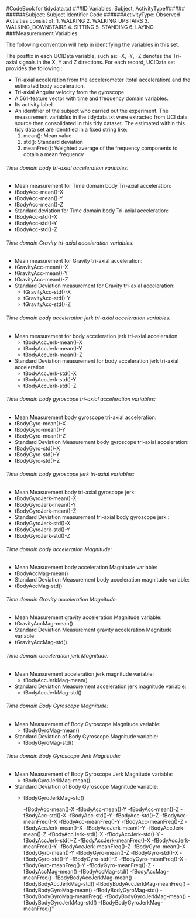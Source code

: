#CodeBook for tidydata.txt
###ID Variables: Subject, ActivityType######
######Subject:  Subject Identifier Code
######ActivityType: Observed Activities consist of:
      1. WALKING
      2. WALKING_UPSTAIRS
      3. WALKING_DOWNSTAIRS
      4. SITTING
      5. STANDING
      6. LAYING
###Measuremment Variables:

The following convention will help in identifying the variables in this set.  

The postfix in each UCIData variable, such as: -X, -Y, -Z denotes the Tri-axial signals in the X, Y and Z directions.  For each record, UCIData set provides the following : 
- Tri-axial acceleration from the accelerometer (total acceleration) and the estimated body acceleration.
- Tri-axial Angular velocity from the gyroscope. 
- A 561-feature vector with time and frequency domain variables. 
- Its activity label. 
- An identifier of the subject who carried out the experiment.
The measurement variables in the tidydata.txt were extracted from UCI data source then consolidated in this tidy dataset. The estimated within this tidy data set  are identified in a fixed string like: 
    1. mean(): Mean value
    2. std(): Standard deviation
    3. meanFreq(): Weighted average of the frequency components to obtain a mean frequency 
###### Time domain body tri-axial acceleration variables:
 - Mean measurement for Time domain body Tri-axial acceleration:
  -  tBodyAcc-mean()-X
  -  tBodyAcc-mean()-Y
  -  tBodyAcc-mean()-Z
 -  Standard deviation for Time domain body Tri-axial acceleration:
  -  tBodyAcc-std()-X
  -  tBodyAcc-std()-Y
  -  tBodyAcc-std()-Z
###### Time domain Gravity tri-axial acceleration variables:
 - Mean measurement for Gravity tri-axial acceleration:
  - tGravityAcc-mean()-X
  - tGravityAcc-mean()-Y
  - tGravityAcc-mean()-Z
- Standard Deviation measurement for Gravity tri-axial acceleration:
  - tGravityAcc-std()-X
  - tGravityAcc-std()-Y
  - tGravityAcc-std()-Z
######  Time domain body acceleration jerk tri-axial acceleration variables:
- Mean measurement for body acceleration jerk tri-axial acceleration
  - tBodyAccJerk-mean()-X
  - tBodyAccJerk-mean()-Y
  - tBodyAccJerk-mean()-Z
- Standard Deviation measurement for body acceleration jerk tri-axial acceleration
  - tBodyAccJerk-std()-X
  - tBodyAccJerk-std()-Y
  - tBodyAccJerk-std()-Z
######  Time domain body gyroscope tri-axial acceleration variables:
 - Mean Measurement body gyroscope tri-axial acceleration:
  - tBodyGyro-mean()-X
  - tBodyGyro-mean()-Y
  - tBodyGyro-mean()-Z
 - Standard Deviation Measurement body gyroscope tri-axial acceleration:
  - tBodyGyro-std()-X
  - tBodyGyro-std()-Y
  - tBodyGyro-std()-Z      
######  Time domain body gyroscope jerk tri-axial variables:
 - Mean Measurement body  tri-axial gyroscope jerk:
  - tBodyGyroJerk-mean()-X
  - tBodyGyroJerk-mean()-Y
  - tBodyGyroJerk-mean()-Z
 - Standard Deviation measurement tri-axial body gyroscope jerk :
  - tBodyGyroJerk-std()-X
  - tBodyGyroJerk-std()-Y
  - tBodyGyroJerk-std()-Z
######  Time domain body acceleration Magnitude: 
 - Mean Measurement body acceleration Magnitude variable:
  - tBodyAccMag-mean()
 - Standard Deviation Measurement body acceleration magnitude variable:
  - tBodyAccMag-std()
######  Time domain Gravity acceleration Magnitude: 
 - Mean Measurement gravity acceleration Magnitude variable:
  - tGravityAccMag-mean()
 - Standard Deviation Measurement gravity acceleration Magnitude variable:
  - tGravityAccMag-std()
######  Time domain acceleration jerk Magnitude: 
 - Mean Measurement acceleration jerk magnitude variable:
   - tBodyAccJerkMag-mean()
 - Standard Deviation Measurement acceleration jerk magnitude variable:
   - tBodyAccJerkMag-std()
######  Time domain Body Gyroscope  Magnitude: 
 - Mean Measurement of Body Gyroscope  Magnitude variable:
   - tBodyGyroMag-mean()
 - Standard Deviation of Body Gyroscope  Magnitude variable:
   - tBodyGyroMag-std()
######  Time domain Body Gyroscope Jerk  Magnitude: 
 - Mean Measurement of Body Gyroscope Jerk Magnitude variable:
   - tBodyGyroJerkMag-mean()
 - Standard Deviation of Body Gyroscope  Magnitude variable:
   - tBodyGyroJerkMag-std()

       -fBodyAcc-mean()-X
       -fBodyAcc-mean()-Y
       -fBodyAcc-mean()-Z
       -fBodyAcc-std()-X
       -fBodyAcc-std()-Y
       -fBodyAcc-std()-Z
       -fBodyAcc-meanFreq()-X
       -fBodyAcc-meanFreq()-Y
       -fBodyAcc-meanFreq()-Z
       -fBodyAccJerk-mean()-X
       -fBodyAccJerk-mean()-Y
       -fBodyAccJerk-mean()-Z
       -fBodyAccJerk-std()-X
       -fBodyAccJerk-std()-Y
       -fBodyAccJerk-std()-Z
       -fBodyAccJerk-meanFreq()-X
       -fBodyAccJerk-meanFreq()-Y
       -fBodyAccJerk-meanFreq()-Z
       -fBodyGyro-mean()-X
       -fBodyGyro-mean()-Y
       -fBodyGyro-mean()-Z
       -fBodyGyro-std()-X
       -fBodyGyro-std()-Y
       -fBodyGyro-std()-Z
       -fBodyGyro-meanFreq()-X
       -fBodyGyro-meanFreq()-Y
       -fBodyGyro-meanFreq()-Z
       -fBodyAccMag-mean()
       -fBodyAccMag-std()
       -fBodyAccMag-meanFreq()
       -fBodyBodyAccJerkMag-mean()
       -fBodyBodyAccJerkMag-std()
       -fBodyBodyAccJerkMag-meanFreq()
       -fBodyBodyGyroMag-mean()
       -fBodyBodyGyroMag-std()
       -fBodyBodyGyroMag-meanFreq()
       -fBodyBodyGyroJerkMag-mean()
       -fBodyBodyGyroJerkMag-std()
       -fBodyBodyGyroJerkMag-meanFreq()"
